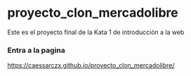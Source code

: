 # proyecto_clon_mercadolibre
Este es el proyecto final de la Kata 1 de introducción a la web

### Entra a la pagina
https://caessarczx.github.io/proyecto_clon_mercadolibre/
